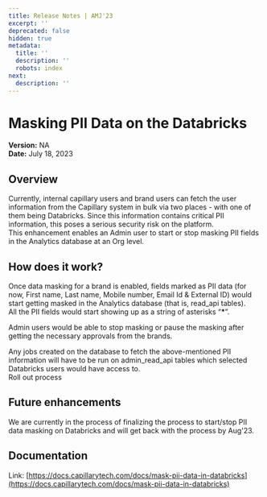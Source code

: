 ```yaml
---
title: Release Notes | AMJ'23
excerpt: ''
deprecated: false
hidden: true
metadata:
  title: ''
  description: ''
  robots: index
next:
  description: ''
---
```

# Masking PII Data on the Databricks

**Version:** NA\
**Date:** July 18, 2023

## Overview

 Currently, internal capillary users and brand users can fetch the user information from the Capillary system in bulk via two places - with one of them being Databricks. Since this information contains critical PII information, this poses a serious security risk on the platform.\
This enhancement enables an Admin user to start or stop masking PII fields in the Analytics database at an Org level.

## How does it work?

Once data masking for a brand is enabled, fields marked as PII data (for now, First name, Last name, Mobile number, Email Id & External ID) would start getting masked in the Analytics database (that is, read\_api tables).\
All the PII fields would start showing up as a string of asterisks  “**\***”.

Admin users would be able to stop masking or pause the masking after getting the necessary approvals from the brands.

Any jobs created on the database to fetch the above-mentioned PII information will have to be run on admin\_read\_api tables which selected Databricks users would have access to.\
Roll out process

## Future enhancements

We are currently in the process of finalizing the process to start/stop PII data masking on Databricks and will get back with the process by Aug'23.

## Documentation

Link: [https://docs.capillarytech.com/docs/mask-pii-data-in-databricks](https://docs.capillarytech.com/docs/mask-pii-data-in-databricks)
